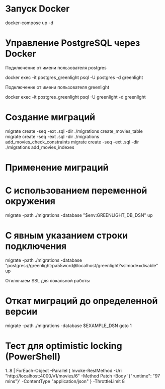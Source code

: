 # Запуск Docker
docker-compose up -d

# Управление PostgreSQL через Docker
Подключение от имени пользователя postgres

docker exec -it postgres_greenlight psql -U postgres -d greenlight

Подключение от имени пользователя greenlight

docker exec -it postgres_greenlight psql -U greenlight -d greenlight

# Создание миграций
migrate create -seq -ext .sql -dir ./migrations create_movies_table \
migrate create -seq -ext .sql -dir ./migrations add_movies_check_constraints
migrate create -seq -ext .sql -dir ./migrations add_movies_indexes

# Применение миграций
# С использованием переменной окружения
migrate -path ./migrations -database "$env:GREENLIGHT_DB_DSN" up



# С явным указанием строки подключения
migrate -path ./migrations -database "postgres://greenlight:pa55word@localhost/greenlight?sslmode=disable" up

Отключаем SSL для локальной работы

# Откат миграций до определенной версии
migrate -path ./migrations -database $EXAMPLE_DSN goto 1

# Тест для optimistic locking (PowerShell)
 1..8 | ForEach-Object -Parallel {
    Invoke-RestMethod -Uri "http://localhost:4000/v1/movies/6" -Method Patch -Body '{"runtime": "97 mins"}' -ContentType "application/json"
 } -ThrottleLimit 8
